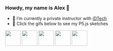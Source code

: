 ### Howdy, my name is Alex 👋
- 🔭  I’m currently a private instructor with [iDTech](https://www.linkedin.com/company/id-tech-camps/)
- 🎨  Click the gifs below to see my P5.js sketches 

[<img width="50" src="https://github.com/alexthescott/p5.js-sketches/blob/main/germ_grid/gifs/gg_gif_thumb.gif">](https://github.com/alexthescott/p5.js-sketches/tree/main/germ_grid)
[<img width="50" src="https://github.com/alexthescott/p5.js-sketches/blob/main/pond_water/gifs/pw_gif_thumb.gif">](https://github.com/alexthescott/p5.js-sketches/tree/main/pond_water)
[<img width="50" src="https://github.com/alexthescott/p5.js-sketches/blob/main/fishes/gifs/fishes_gif_thumb.gif">](https://github.com/alexthescott/p5.js-sketches/tree/main/fishes)
[<img width="50" src="https://github.com/alexthescott/p5.js-sketches/blob/main/everything_becomes_nothing/gifs/ebn_gif_thumb.gif">](https://github.com/alexthescott/p5.js-sketches/tree/main/everything_becomes_nothing)
[<img width="50" src="https://github.com/alexthescott/p5.js-sketches/blob/main/bounce_path/gifs/bg_gif_thumb.gif">](https://github.com/alexthescott/p5.js-sketches/tree/main/bounce_path)

<!--
**alexthescott/alexthescott** is a ✨ _special_ ✨ repository because its `README.md` (this file) appears on your GitHub profile.

Here are some ideas to get you started:

- 🔭 I’m currently working on ...
- 🌱 I’m currently learning C++ and Kotlin ..
- 👯 I’m looking to collaborate on ...
- 🤔 I’m looking for help with ...
- 💬 Ask me about ...
- 📫 How to reach me: ...
- 😄 Pronouns: ...
- ⚡ Fun fact: ...
-->
